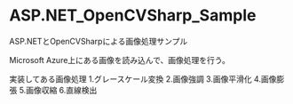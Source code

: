 # ASP.NET_OpenCVSharp_Sample
ASP.NETとOpenCVSharpによる画像処理サンプル

Microsoft Azure上にある画像を読み込んで、画像処理を行う。

実装してある画像処理
1.グレースケール変換
2.画像強調
3.画像平滑化
4.画像膨張
5.画像収縮
6.直線検出
